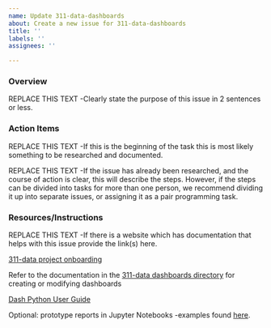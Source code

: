 ```yaml
---
name: Update 311-data-dashboards
about: Create a new issue for 311-data-dashboards
title: ''
labels: ''
assignees: ''

---
```


### Overview
REPLACE THIS TEXT -Clearly state the purpose of this issue in 2 sentences or less.

### Action Items
REPLACE THIS TEXT -If this is the beginning of the task this is most likely something to be researched and documented.

REPLACE THIS TEXT -If the issue has already been researched, and the course of action is clear, this will describe the steps.  However, if the steps can be divided into tasks for more than one person, we recommend dividing it up into separate issues, or assigning it as a pair programming task.

### Resources/Instructions
REPLACE THIS TEXT -If there is a website which has documentation that helps with this issue provide the link(s) here.

[311-data project onboarding](https://docs.google.com/document/d/1fNIxKJl91YZ_b6PRvKMdyd7tXJwWbfGIAJ5VTfe8Jow/edit?pli=1#heading=h.c8tc614ce3iu)

Refer to the documentation in the [311-data dashboards directory](https://github.com/hackforla/311-data/tree/dev/server/dash/dashboards) for creating or modifying dashboards

[Dash Python User Guide](https://dash.plotly.com/)

Optional: prototype reports in Jupyter Notebooks -examples found [here](https://drive.google.com/drive/u/3/folders/1P-uID8FpnqwvYlUmzWsmgU4pxRSeb72z).
